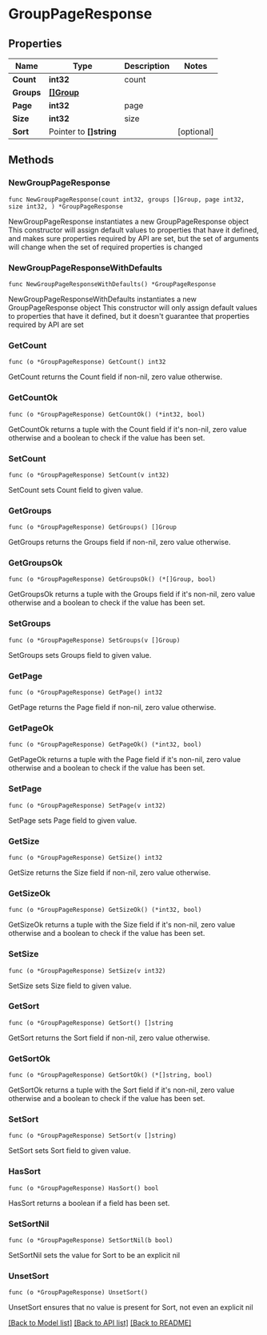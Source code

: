 # GroupPageResponse

## Properties

Name | Type | Description | Notes
------------ | ------------- | ------------- | -------------
**Count** | **int32** | count | 
**Groups** | [**[]Group**](Group.md) |  | 
**Page** | **int32** | page | 
**Size** | **int32** | size | 
**Sort** | Pointer to **[]string** |  | [optional] 

## Methods

### NewGroupPageResponse

`func NewGroupPageResponse(count int32, groups []Group, page int32, size int32, ) *GroupPageResponse`

NewGroupPageResponse instantiates a new GroupPageResponse object
This constructor will assign default values to properties that have it defined,
and makes sure properties required by API are set, but the set of arguments
will change when the set of required properties is changed

### NewGroupPageResponseWithDefaults

`func NewGroupPageResponseWithDefaults() *GroupPageResponse`

NewGroupPageResponseWithDefaults instantiates a new GroupPageResponse object
This constructor will only assign default values to properties that have it defined,
but it doesn't guarantee that properties required by API are set

### GetCount

`func (o *GroupPageResponse) GetCount() int32`

GetCount returns the Count field if non-nil, zero value otherwise.

### GetCountOk

`func (o *GroupPageResponse) GetCountOk() (*int32, bool)`

GetCountOk returns a tuple with the Count field if it's non-nil, zero value otherwise
and a boolean to check if the value has been set.

### SetCount

`func (o *GroupPageResponse) SetCount(v int32)`

SetCount sets Count field to given value.


### GetGroups

`func (o *GroupPageResponse) GetGroups() []Group`

GetGroups returns the Groups field if non-nil, zero value otherwise.

### GetGroupsOk

`func (o *GroupPageResponse) GetGroupsOk() (*[]Group, bool)`

GetGroupsOk returns a tuple with the Groups field if it's non-nil, zero value otherwise
and a boolean to check if the value has been set.

### SetGroups

`func (o *GroupPageResponse) SetGroups(v []Group)`

SetGroups sets Groups field to given value.


### GetPage

`func (o *GroupPageResponse) GetPage() int32`

GetPage returns the Page field if non-nil, zero value otherwise.

### GetPageOk

`func (o *GroupPageResponse) GetPageOk() (*int32, bool)`

GetPageOk returns a tuple with the Page field if it's non-nil, zero value otherwise
and a boolean to check if the value has been set.

### SetPage

`func (o *GroupPageResponse) SetPage(v int32)`

SetPage sets Page field to given value.


### GetSize

`func (o *GroupPageResponse) GetSize() int32`

GetSize returns the Size field if non-nil, zero value otherwise.

### GetSizeOk

`func (o *GroupPageResponse) GetSizeOk() (*int32, bool)`

GetSizeOk returns a tuple with the Size field if it's non-nil, zero value otherwise
and a boolean to check if the value has been set.

### SetSize

`func (o *GroupPageResponse) SetSize(v int32)`

SetSize sets Size field to given value.


### GetSort

`func (o *GroupPageResponse) GetSort() []string`

GetSort returns the Sort field if non-nil, zero value otherwise.

### GetSortOk

`func (o *GroupPageResponse) GetSortOk() (*[]string, bool)`

GetSortOk returns a tuple with the Sort field if it's non-nil, zero value otherwise
and a boolean to check if the value has been set.

### SetSort

`func (o *GroupPageResponse) SetSort(v []string)`

SetSort sets Sort field to given value.

### HasSort

`func (o *GroupPageResponse) HasSort() bool`

HasSort returns a boolean if a field has been set.

### SetSortNil

`func (o *GroupPageResponse) SetSortNil(b bool)`

 SetSortNil sets the value for Sort to be an explicit nil

### UnsetSort
`func (o *GroupPageResponse) UnsetSort()`

UnsetSort ensures that no value is present for Sort, not even an explicit nil

[[Back to Model list]](../README.md#documentation-for-models) [[Back to API list]](../README.md#documentation-for-api-endpoints) [[Back to README]](../README.md)


